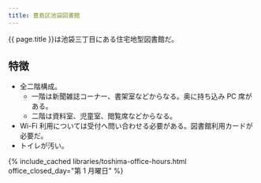 ```yaml
---
title: 豊島区池袋図書館
---
```


{{ page.title }}は池袋三丁目にある住宅地型図書館だ。

## 特徴

* 全二階構成。
  * 一階は新聞雑誌コーナー、書架室などからなる。奥に持ち込み PC 席がある。
  * 二階は資料室、児童室、閲覧席などからなる。
* Wi-Fi 利用については受付へ問い合わせる必要がある。図書館利用カードが必要だ。
* トイレが汚い。

{% include_cached libraries/toshima-office-hours.html
    office_closed_day="第 1 月曜日" %}
